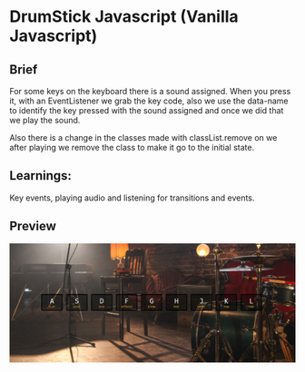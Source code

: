 # DrumStick Javascript (Vanilla Javascript)

## Brief
For some keys on the keyboard there is a sound assigned. When you press it, with an EventListener we grab the key code, also we use the data-name to identify the key pressed with the sound assigned and once we did that we play the sound. 

Also there is a change in the classes made with classList.remove on we after playing we remove the class to make it go to the initial state.

## Learnings:
 Key events, playing audio and listening for transitions and events.

## Preview

![alt text](https://raw.githubusercontent.com/coderHook/Javascript-projects/master/01%20-%20JavaScript%20Drum%20Kit/preview/app_drumsticks.jpg "Preview Drumstick Javascript app")